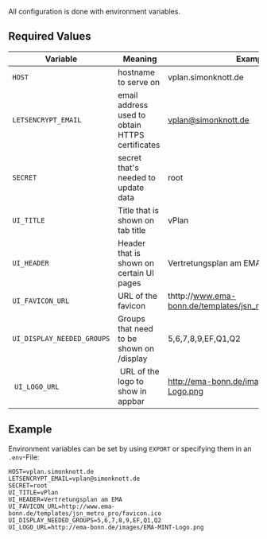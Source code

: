 All configuration is done with environment variables.

## Required Values

| Variable                   |  Meaning                                        | Example                                                     |
| -------------------------- | ----------------------------------------------- | ----------------------------------------------------------- |
| `HOST`                     | hostname to serve on                            | vplan.simonknott.de                                         |
| `LETSENCRYPT_EMAIL`        | email address used to obtain HTTPS certificates | vplan@simonknott.de                                         |
| `SECRET`                   | secret that's needed to update data             | root                                                        |
| `UI_TITLE`                 | Title that is shown on tab title                | vPlan                                                       |
| `UI_HEADER`                | Header that is shown on certain UI pages        | Vertretungsplan am EMA                                      |
| `UI_FAVICON_URL`           | URL of the favicon                              | thttp://www.ema-bonn.de/templates/jsn_metro_pro/favicon.ico |
| `UI_DISPLAY_NEEDED_GROUPS` | Groups that need to be shown on /display        | 5,6,7,8,9,EF,Q1,Q2                                          |
|  `UI_LOGO_URL`             |  URL of the logo to show in appbar              | http://ema-bonn.de/images/EMA-MINT-Logo.png                 |

## Example

Environment variables can be set by using `EXPORT` or specifying them in an `.env`-File:

```env
HOST=vplan.simonknott.de
LETSENCRYPT_EMAIL=vplan@simonknott.de
SECRET=root
UI_TITLE=vPlan
UI_HEADER=Vertretungsplan am EMA
UI_FAVICON_URL=http://www.ema-bonn.de/templates/jsn_metro_pro/favicon.ico
UI_DISPLAY_NEEDED_GROUPS=5,6,7,8,9,EF,Q1,Q2
UI_LOGO_URL=http://ema-bonn.de/images/EMA-MINT-Logo.png
```
